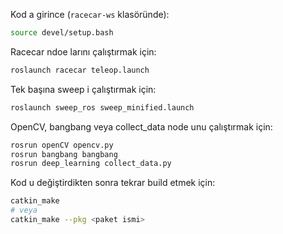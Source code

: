 Kod a girince (`racecar-ws` klasöründe):
```bash
source devel/setup.bash
```
Racecar ndoe larını çalıştırmak için:
```bash
roslaunch racecar teleop.launch
```
Tek başına sweep i çalıştırmak için:
```bash
roslaunch sweep_ros sweep_minified.launch
```
OpenCV, bangbang veya collect_data node unu çalıştırmak için:
```bash
rosrun openCV opencv.py
rosrun bangbang bangbang
rosrun deep_learning collect_data.py
```
Kod u değiştirdikten sonra tekrar build etmek için:
```bash
catkin_make
# veya 
catkin_make --pkg <paket ismi>
```

